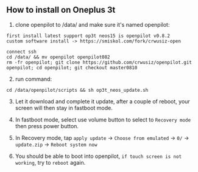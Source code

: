 How to install on Oneplus 3t
------
1. clone openpilot to /data/ and make sure it's named openpilot:

```
first install latest support op3t neos15 is openpilot v0.8.2
custom software install -> https://smiskol.com/fork/crwusiz-open

connect ssh
cd /data/ && mv openpilot openpilot082 
rm -fr openpilot; git clone https://github.com/crwusiz/openpilot.git openpilot; cd openpilot; git checkout master0810
```

2. run command:

```
cd /data/openpilot/scripts && sh op3t_neos_update.sh
```

3. Let it download and complete it update, after a couple of reboot, your screen will then stay in fastboot mode.


4. In fastboot mode, select use volume button to select to `Recovery mode` then press power button.


5. In Recovery mode, tap `apply update` -> `Choose from emulated` -> `0/` -> `update.zip` -> `Reboot system now`


6. You should be able to boot into openpilot, `if touch screen is not working`, try to `reboot` again.
